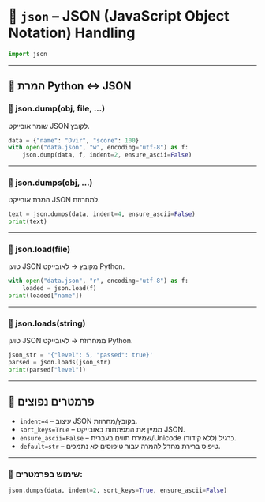 # 📁 `json` – JSON (JavaScript Object Notation) Handling

```python
import json
````

---

## 🔹 המרת Python ↔ JSON

### 🧩 json.dump(obj, file, ...)

שומר אובייקט JSON לקובץ.

```python
data = {"name": "Dvir", "score": 100}
with open("data.json", "w", encoding="utf-8") as f:
    json.dump(data, f, indent=2, ensure_ascii=False)
```

---

### 🧩 json.dumps(obj, ...)

המרת אובייקט JSON למחרוזת.

```python
text = json.dumps(data, indent=4, ensure_ascii=False)
print(text)
```

---

### 🧩 json.load(file)

טוען JSON מקובץ → לאובייקט Python.

```python
with open("data.json", "r", encoding="utf-8") as f:
    loaded = json.load(f)
print(loaded["name"])
```

---

### 🧩 json.loads(string)

טוען JSON ממחרוזת → לאובייקט Python.

```python
json_str = '{"level": 5, "passed": true}'
parsed = json.loads(json_str)
print(parsed["level"])
```

---

## 🔹 פרמטרים נפוצים

* `indent=4` – עיצוב JSON בקובץ/מחרוזת.
* `sort_keys=True` – ממיין את המפתחות באובייקט JSON.
* `ensure_ascii=False` – שמירת תווים בעברית/Unicode כרגיל (ללא קידוד).
* `default=str` – טיפוס ברירת מחדל להמרה עבור טיפוסים לא נתמכים.

---

### 🧩 שימוש בפרמטרים:

```python
json.dumps(data, indent=2, sort_keys=True, ensure_ascii=False)
```

